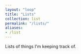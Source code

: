 ```yaml
---
layout: "loop"
title: "Lists"
collection: list
permalink: "/lists/"
aliases:
- /list
---
```


Lists of things I'm keeping track of.